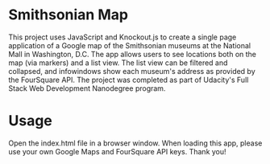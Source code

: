 # Smithsonian Map

This project uses JavaScript and Knockout.js to create a single page application of a Google map of the Smithsonian museums at the National Mall in Washington, D.C. The app allows users to see locations both on the map (via markers) and a list view. The list view can be filtered and collapsed, and infowindows show each museum's address as provided by the FourSquare API. The project was completed as part of Udacity's Full Stack Web Development Nanodegree program.

# Usage

Open the index.html file in a browser window. When loading this app, please use your own Google Maps and FourSquare API keys. Thank you!
